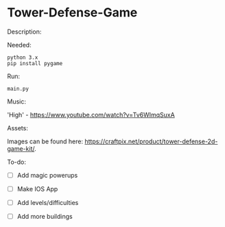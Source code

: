 # Tower-Defense-Game

Description:

Needed:
```
python 3.x
pip install pygame
```

Run:
```
main.py
```

Music:

'High' - https://www.youtube.com/watch?v=Tv6WImqSuxA

Assets:

Images can be found here: https://craftpix.net/product/tower-defense-2d-game-kit/.

To-do:

- [ ] Add magic powerups
- [ ] Make IOS App
- [ ] Add levels/difficulties
- [ ] Add more buildings

